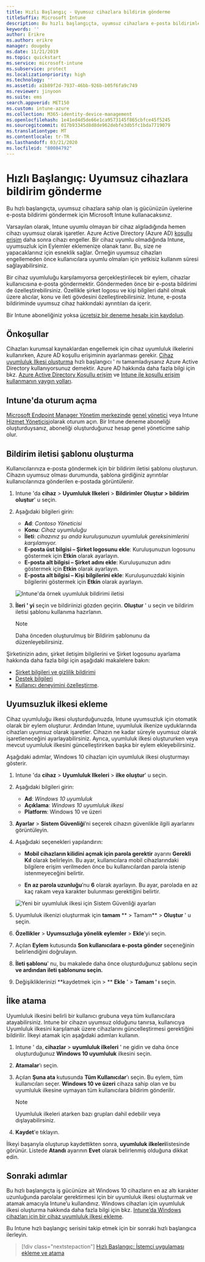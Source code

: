 ```yaml
---
title: Hızlı Başlangıç - Uyumsuz cihazlara bildirim gönderme
titleSuffix: Microsoft Intune
description: Bu hızlı başlangıçta, uyumsuz cihazlara e-posta bildirimleri göndermek için Microsoft Intune kullanırsınız.
keywords: ''
author: Erikre
ms.author: erikre
manager: dougeby
ms.date: 11/21/2019
ms.topic: quickstart
ms.service: microsoft-intune
ms.subservice: protect
ms.localizationpriority: high
ms.technology: ''
ms.assetid: a1b89f2d-7937-46bb-926b-b05f6fa9c749
ms.reviewer: jinyoon
ms.suite: ems
search.appverid: MET150
ms.custom: intune-azure
ms.collection: M365-identity-device-management
ms.openlocfilehash: 1e41ed4d5de66e1ca9573145f865cbfce45f5245
ms.sourcegitcommit: 017b93345d8d8de962debfe3db5fc1bda7719079
ms.translationtype: MT
ms.contentlocale: tr-TR
ms.lasthandoff: 03/21/2020
ms.locfileid: "80084792"
---
```

# <a name="quickstart-send-notifications-to-noncompliant-devices"></a>Hızlı Başlangıç: Uyumsuz cihazlara bildirim gönderme

Bu hızlı başlangıçta, uyumsuz cihazlara sahip olan iş gücünüzün üyelerine e-posta bildirimi göndermek için Microsoft Intune kullanacaksınız.

Varsayılan olarak, Intune uyumlu olmayan bir cihaz algıladığında hemen cihazı uyumsuz olarak işaretler. Azure Active Directory (Azure AD) [koşullu erişim](https://docs.microsoft.com/azure/active-directory/active-directory-conditional-access-azure-portal) daha sonra cihazı engeller. Bir cihaz uyumlu olmadığında Intune, uyumsuzluk için Eylemler eklemenize olanak tanır. Bu, size ne yapacaklarınız için esneklik sağlar. Örneğin uyumsuz cihazları engellemeden önce kullanıcılara uyumlu olmaları için yetkisiz kullanım süresi sağlayabilirsiniz.

Bir cihaz uyumluluğu karşılamıyorsa gerçekleştirilecek bir eylem, cihazlar kullanıcısına e-posta göndermektir. Göndermeden önce bir e-posta bildirimi de özelleştirebilirsiniz. Özellikle şirket logosu ve kişi bilgileri dahil olmak üzere alıcılar, konu ve ileti gövdesini özelleştirebilirsiniz. Intune, e-posta bildiriminde uyumsuz cihaz hakkındaki ayrıntıları da içerir.

Bir Intune aboneliğiniz yoksa [ücretsiz bir deneme hesabı için kaydolun](../fundamentals/free-trial-sign-up.md).

## <a name="prerequisites"></a>Önkoşullar

Cihazları kurumsal kaynaklardan engellemek için cihaz uyumluluk ilkelerini kullanırken, Azure AD koşullu erişiminin ayarlanması gerekir. [Cihaz uyumluluk Ilkesi oluşturma](quickstart-set-password-length-android.md) hızlı başlangıcı ' nı tamamladıysanız Azure Active Directory kullanıyorsunuz demektir. Azure AD hakkında daha fazla bilgi için bkz. [Azure Active Directory Koşullu erişim](https://docs.microsoft.com/azure/active-directory/active-directory-conditional-access-azure-portal) ve [Intune ile koşullu erişim kullanmanın yaygın yolları](../protect/conditional-access-intune-common-ways-use.md).

## <a name="sign-in-to-intune"></a>Intune'da oturum açma

[Microsoft Endpoint Manager Yönetim merkezinde](https://go.microsoft.com/fwlink/?linkid=2109431) [genel yönetici](../fundamentals/users-add.md#types-of-administrators) veya Intune [Hizmet Yöneticisi](../fundamentals/users-add.md#types-of-administrators)olarak oturum açın. Bir Intune deneme aboneliği oluşturduysanız, aboneliği oluşturduğunuz hesap genel yöneticime sahip olur.

## <a name="create-a-notification-message-template"></a>Bildirim iletisi şablonu oluşturma

Kullanıcılarınıza e-posta göndermek için bir bildirim iletisi şablonu oluşturun. Cihazın uyumsuz olması durumunda, şablona girdiğiniz ayrıntılar kullanıcılarınıza gönderilen e-postada görüntülenir.

1. Intune 'da **cihaz** > **Uyumluluk Ilkeleri** > **Bildirimler** **Oluştur > bildirim oluştur**' u seçin.
2. Aşağıdaki bilgileri girin:

   - **Ad**: *Contoso Yöneticisi*
   - **Konu**: *Cihaz uyumluluğu*
   - **İleti**: *cihazınız şu anda kuruluşunuzun uyumluluk gereksinimlerini karşılamıyor.*
   - **E-posta üst bilgisi – Şirket logosunu ekle**: Kuruluşunuzun logosunu göstermek için **Etkin** olarak ayarlayın.
   - **E-posta alt bilgisi – Şirket adını ekle**: Kuruluşunuzun adını göstermek için **Etkin** olarak ayarlayın.
   - **E-posta alt bilgisi – Kişi bilgilerini ekle**: Kuruluşunuzdaki kişinin bilgilerini göstermek için **Etkin** olarak ayarlayın.

   ![Intune'da örnek uyumluluk bildirimi iletisi](./media/quickstart-send-notification/quickstart-send-notification-01.png)

3. **İleri ' yi** seçin ve bildiriinizi gözden geçirin. **Oluştur** ' u seçin ve bildirim iletisi şablonu kullanıma hazırlanın.

   > [!NOTE]
   > Daha önceden oluşturulmuş bir Bildirim şablonunu da düzenleyebilirsiniz.

Şirketinizin adını, şirket iletişim bilgilerini ve Şirket logosunu ayarlama hakkında daha fazla bilgi için aşağıdaki makalelere bakın:

- [Şirket bilgileri ve gizlilik bildirimi](../apps/company-portal-app.md#configuration)
- [Destek bilgileri](../apps/company-portal-app.md#support-information)
- [Kullanıcı deneyimini özelleştirme](../apps/company-portal-app.md#customizing-the-user-experience).

## <a name="add-a-noncompliance-policy"></a>Uyumsuzluk ilkesi ekleme

Cihaz uyumluluğu ilkesi oluşturduğunuzda, Intune uyumsuzluk için otomatik olarak bir eylem oluşturur. Ardından Intune, uyumluluk ilkenize uyduklarında cihazları uyumsuz olarak işaretler. Cihazın ne kadar süreyle uyumsuz olarak işaretleneceğini ayarlayabilirsiniz. Ayrıca, uyumluluk ilkesi oluştururken veya mevcut uyumluluk ilkesini güncelleştirirken başka bir eylem ekleyebilirsiniz.

Aşağıdaki adımlar, Windows 10 cihazları için uyumluluk ilkesi oluşturmayı gösterir.

1. Intune 'da **cihaz** > **Uyumluluk Ilkeleri** > **ilke oluştur**' u seçin.

2. Aşağıdaki bilgileri girin:

   - **Ad**: *Windows 10 uyumluluk*
   - **Açıklama**: *Windows 10 uyumluluk ilkesi*
   - **Platform**: Windows 10 ve üzeri

3. **Ayarlar** > **Sistem Güvenliği**’ni seçerek cihazın güvenlikle ilgili ayarlarını görüntüleyin.

4. Aşağıdaki seçenekleri yapılandırın:

   - **Mobil cihazların kilidini açmak için parola gerektir** ayarını **Gerekli Kıl** olarak belirleyin. Bu ayar, kullanıcılara mobil cihazlarındaki bilgilere erişim verilmeden önce bu kullanıcılardan parola istenip istenmeyeceğini belirtir.

   - **En az parola uzunluğu**’nu **6** olarak ayarlayın. Bu ayar, parolada en az kaç rakam veya karakter bulunması gerektiğini belirtir.

   ![Yeni bir uyumluluk ilkesi için Sistem Güvenliği ayarları](./media/quickstart-send-notification/system-security-settings-01.png)

5. Uyumluluk ilkenizi oluşturmak için **tamam** ** > Tamam** > **Oluştur** ' u seçin.

6. **Özellikler** > **Uyumsuzluğa yönelik eylemler** > **Ekle**’yi seçin.

7. Açılan **Eylem** kutusunda **Son kullanıcılara e-posta gönder** seçeneğinin belirlendiğini doğrulayın.

8. **İleti şablonu**' nu, bu makalede daha önce oluşturduğunuz şablonu seçin **ve ardından ileti şablonunu seçin.**

9. Değişikliklerinizi **kaydetmek için > ** **Ekle** ' > **Tamam ' ı** seçin.

## <a name="assign-the-policy"></a>İlke atama

Uyumluluk ilkesini belirli bir kullanıcı grubuna veya tüm kullanıcılara atayabilirsiniz. Intune bir cihazın uyumsuz olduğunu tanırsa, kullanıcıya Uyumluluk ilkesini karşılamak üzere cihazlarını güncelleştirmesi gerektiğini bildirilir. İlkeyi atamak için aşağıdaki adımları kullanın.

1. Intune ' da, **cihazlar** > **uyumluluk ilkeleri** ' ne gidin ve daha önce oluşturduğunuz **Windows 10 uyumluluk** ilkesini seçin.

2. **Atamalar**’ı seçin.

3. Açılan **Şuna ata** kutusunda **Tüm Kullanıcılar**’ı seçin. Bu eylem, tüm kullanıcıları seçer. **Windows 10 ve üzeri** cihaza sahip olan ve bu uyumluluk ilkesine uymayan tüm kullanıcılara bildirim gönderilir.

    > [!NOTE]
    > Uyumluluk ilkeleri atarken bazı grupları dahil edebilir veya dışlayabilirsiniz.

4. **Kaydet**'e tıklayın.

İlkeyi başarıyla oluşturup kaydettikten sonra, **uyumluluk ilkeleri**listesinde görünür. Listede **Atandı** ayarının **Evet** olarak belirlenmiş olduğuna dikkat edin.

## <a name="next-steps"></a>Sonraki adımlar

Bu hızlı başlangıçta iş gücünüze ait Windows 10 cihazların en az altı karakter uzunluğunda parolalar gerektirmesi için bir uyumluluk ilkesi oluşturmak ve atamak amacıyla Intune’u kullandınız. Windows cihazları için uyumluluk ilkesi oluşturma hakkında daha fazla bilgi için bkz. [Intune’da Windows cihazları için bir cihaz uyumluluk ilkesi ekleme](compliance-policy-create-windows.md).

Bu Intune hızlı başlangıç serisini takip etmek için bir sonraki hızlı başlangıca ilerleyin.

> [!div class="nextstepaction"]
> [Hızlı Başlangıç: İstemci uygulaması ekleme ve atama](../apps/quickstart-add-assign-app.md)
